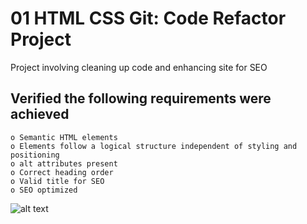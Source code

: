 # 01 HTML CSS Git: Code Refactor Project

Project involving cleaning up code and enhancing site for SEO

## Verified the following requirements were achieved 

```
o Semantic HTML elements
o Elements follow a logical structure independent of styling and positioning
o alt attributes present 
o Correct heading order 
o Valid title for SEO 
o SEO optimized
```

![alt text](https://avatars3.githubusercontent.com/u/62262420?v=4) <!-- .element height="25%" width="25%" -->
